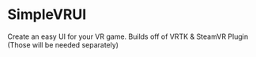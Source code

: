 # SimpleVRUI
Create an easy UI for your VR game. Builds off of VRTK &amp; SteamVR Plugin (Those will be needed separately)
